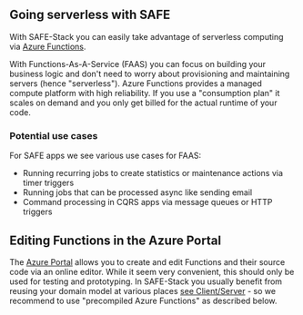 ## Going serverless with SAFE

With SAFE-Stack you can easily take advantage of serverless computing via [Azure Functions](https://azure.microsoft.com/en-us/services/functions/).

With Functions-As-A-Service (FAAS) you can focus on building your business logic and don't need to worry about provisioning and maintaining servers (hence "serverless"). Azure Functions provides a managed compute platform with high reliability. If you use a "consumption plan" it scales on demand and you only get billed for the actual runtime of your code.

### Potential use cases

For SAFE apps we see various use cases for FAAS:

* Running recurring jobs to create statistics or maintenance actions via timer triggers
* Running jobs that can be processed async like sending email 
* Command processing in CQRS apps via message queues or HTTP triggers


## Editing Functions in the Azure Portal

The [Azure Portal](https://portal.azure.com) allows you to create and edit Functions and their source code via an online editor. While it seem very convenient, this should only be used for testing and prototyping. In SAFE-Stack you usually benefit from reusing your domain model at various places [see Client/Server](feature-clientserver.md) - so we recommend to use "precompiled Azure Functions" as described below.

